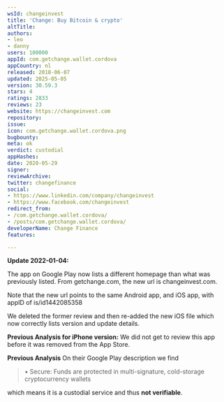 ```yaml
---
wsId: changeinvest
title: 'Change: Buy Bitcoin & crypto'
altTitle: 
authors:
- leo
- danny
users: 100000
appId: com.getchange.wallet.cordova
appCountry: nl
released: 2018-06-07
updated: 2025-05-05
version: 30.59.3
stars: 4
ratings: 2833
reviews: 23
website: https://changeinvest.com
repository: 
issue: 
icon: com.getchange.wallet.cordova.png
bugbounty: 
meta: ok
verdict: custodial
appHashes: 
date: 2020-05-29
signer: 
reviewArchive: 
twitter: changefinance
social:
- https://www.linkedin.com/company/changeinvest
- https://www.facebook.com/changeinvest
redirect_from:
- /com.getchange.wallet.cordova/
- /posts/com.getchange.wallet.cordova/
developerName: Change Finance
features: 

---
```


**Update 2022-01-04:**

The app on Google Play now lists a different homepage than what was previously listed. From getchange.com, the new url is changeinvest.com.

Note that the new url points to the same Android app, and iOS app, with appID of is/id1442085358

We deleted the former review and then re-added the new iOS file which now correctly lists version and update details. 

**Previous Analysis for iPhone version:**
We did not get to review this app before it was removed from the App Store.


**Previous Analysis**
On their Google Play description we find

> • Secure: Funds are protected in multi-signature, cold-storage cryptocurrency
  wallets

which means it is a custodial service and thus **not verifiable**.
